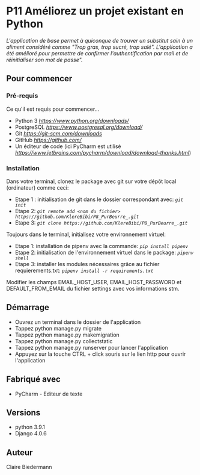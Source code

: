 # P11 Améliorez un projet existant en Python

*L'application de base permet à quiconque de trouver un substitut sain à un aliment considéré comme "Trop gras, trop sucré, trop salé".*
*L'application a été amélioré pour permettre de confirmer l'authentification par mail et de réinitialiser son mot de passe".*

## Pour commencer

### Pré-requis

Ce qu'il est requis pour commencer...

* Python 3 *https://www.python.org/downloads/*
* PostgreSQL *https://www.postgresql.org/download/*
* Git *https://git-scm.com/downloads*
* GitHub *https://github.com/*
* Un éditeur de code (ici PyCharm est utilisé *https://www.jetbrains.com/pycharm/download/download-thanks.html*)

### Installation


Dans votre terminal, clonez le package avec git sur votre dépôt local (ordinateur) comme ceci:
 - Etape 1 : initialisation de git dans le dossier correspondant avec: *`git init`*
 - Etape 2: *`git remote add <nom du fichier> https://github.com/KlereBibi/P8_PurBeurre_.git`* 
 - Etape 3: *`git clone https://github.com/KlereBibi/P8_PurBeurre_.git`*
 
Toujours dans le terminal, initialisez votre environnement virtuel:
 - Etape 1: installation de pipenv avec la commande: *`pip install pipenv`*
 - Etape 2: initialisation de l'environnement virtuel dans le package: *`pipenv shell`* 
 - Etape 3: installer les modules nécessaires grâce au fichier requierements.txt: *`pipenv install -r requirements.txt`*

Modifier les champs EMAIL_HOST_USER, EMAIL_HOST_PASSWORD et DEFAULT_FROM_EMAIL du fichier settings avec vos informations stm. 

## Démarrage
* Ouvrez un terminal dans le dossier de l'application 
* Tappez python manage.py migrate
* Tappez python manage.py makemigration
* Tappez python manage.py collectstatic
* Tappez python manage.py runserver pour lancer l'application
* Appuyez sur la touche CTRL + click souris sur le lien http pour ouvrir l'application

## Fabriqué avec
* PyCharm - Editeur de texte

## Versions
* python 3.9.1
* Django 4.0.6

## Auteur

Claire Biedermann
